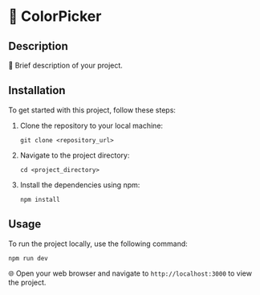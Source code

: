 # 🚀 ColorPicker

## Description
📝 Brief description of your project.

## Installation
To get started with this project, follow these steps:

1. Clone the repository to your local machine:
   ```
   git clone <repository_url>
   ```

2. Navigate to the project directory:
   ```
   cd <project_directory>
   ```

3. Install the dependencies using npm:
   ```
   npm install
   ```

## Usage
To run the project locally, use the following command:
   ```
   npm run dev
   ```

🌐 Open your web browser and navigate to `http://localhost:3000` to view the project.


